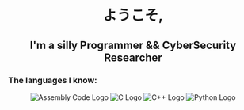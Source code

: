 <h1 align="center">ようこそ,</h1>
<h2 align="center">I'm a silly Programmer && CyberSecurity Researcher</h2>

### The languages I know:

<p align="center">
  <img src="https://img.shields.io/badge/Assembly-000000?style=for-the-badge&logo=assembly&logoColor=white" alt="Assembly Code Logo"/>
  <img src="https://img.shields.io/badge/C-00599C?style=for-the-badge&logo=c&logoColor=white" alt="C Logo"/>
  <img src="https://img.shields.io/badge/C++-00599C?style=for-the-badge&logo=c%2B%2B&logoColor=white" alt="C++ Logo"/>
  <img src="https://img.shields.io/badge/Python-3776AB?style=for-the-badge&logo=python&logoColor=white" alt="Python Logo"/>
</p>
